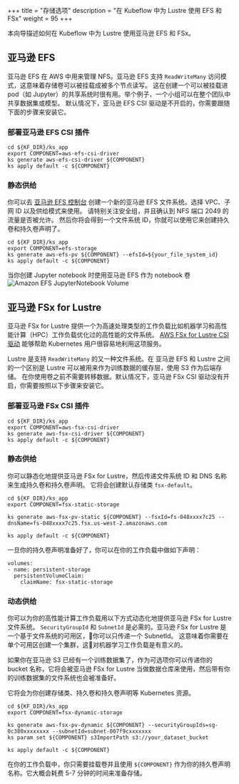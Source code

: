 +++
title = "存储选项"
description = "在 Kubeflow 中为 Lustre 使用 EFS 和 FSx"
weight = 95
+++

本向导描述如何在 Kubeflow 中为 Lustre 使用亚马逊 EFS 和 FSx。

## 亚马逊 EFS

亚马逊 EFS 在 AWS 中用来管理 NFS。亚马逊 EFS 支持 `ReadWriteMany` 访问模式，这意味着存储卷可以被挂载成被多个节点读写。
这在创建一个可以被挂载进 pod（如 Jupyter）的共享系统时很有用。举个例子，一个小组可以在整个团队中共享数据集或模型。
默认情况下，亚马逊 EFS CSI 驱动是不开启的，你需要跟随下面的步骤来安装它。

### 部署亚马逊 EFS CSI 插件

```shell
cd ${KF_DIR}/ks_app
export COMPONENT=aws-efs-csi-driver
ks generate aws-efs-csi-driver ${COMPONENT}
ks apply default -c ${COMPONENT}
```

### 静态供给

你可以去 [亚马逊 EFS 控制台](https://us-west-2.console.aws.amazon.com/efs/home) 创建一个新的亚马逊 EFS 文件系统。选择 VPC、子网 ID 以及供给模式来使用。
请特别关注安全组，并且确认到 NFS 端口 2049 的流量是否被允许。
然后你将会得到一个文件系统 ID，你就可以使用它来创建持久卷和持久卷声明了。

```shell
cd ${KF_DIR}/ks_app
export COMPONENT=efs-storage
ks generate aws-efs-pv ${COMPONENT} --efsId=${your_file_system_id}
ks apply default -c ${COMPONENT}
```

当你创建 Jupyter notebook 时使用亚马逊 EFS 作为 notebook 卷
<img src="/docs/images/aws/efs-volume.png"
  alt="Amazon EFS JupyterNotebook Volume"
  class="mt-3 mb-3 border border-info rounded">


## 亚马逊 FSx for Lustre

亚马逊 FSx for Lustre 提供一个为高速处理类型的工作负载比如机器学习和高性能计算（HPC）工作负载优化过的高性能的文件系统。
[AWS FSx for Lustre CSI 驱动](https://github.com/kubernetes-sigs/aws-fsx-csi-driver) 能够帮助 Kubernetes 用户很容易地利用这项服务。

Lustre 是支持 `ReadWriteMany` 的又一种文件系统。在 亚马逊 EFS 和 Lustre 之间的一个区别是 Lustre 可以被用来作为训练数据的缓存层，使用 S3 作为后端存储。
在你使用卷之前不需要转移数据。默认情况下，亚马逊 FSx CSI 驱动没有开启，你需要按照以下步骤来安装它。

### 部署亚马逊 FSx CSI 插件

```shell
cd ${KF_DIR}/ks_app
export COMPONENT=aws-fsx-csi-driver
ks generate aws-fsx-csi-driver ${COMPONENT}
ks apply default -c ${COMPONENT}
```

### 静态供给

你可以静态化地提供亚马逊 FSx for Lustre，然后传递文件系统 ID 和 DNS 名称来生成持久卷和持久卷声明。
它将会创建默认存储类 `fsx-default`。

```shell
cd ${KF_DIR}/ks_app
export COMPONENT=fsx-static-storage

ks generate aws-fsx-pv-static ${COMPONENT} --fsxId=fs-048xxxx7c25 --dnsName=fs-048xxxx7c25.fsx.us-west-2.amazonaws.com

ks apply default -c ${COMPONENT}
```

一旦你的持久卷声明准备好了，你可以在你的工作负载中做如下声明：

```shell
volumes:
- name: persistent-storage
  persistentVolumeClaim:
    claimName: fsx-static-storage
```


### 动态供给

你可以为你的高性能计算工作负载用以下方式动态化地提供亚马逊 FSx for Lustre 文件系统。
`SecurityGroupId` 和 `SubnetId` 是必需的。亚马逊 FSx for Lustre 是一个基于文件系统的可用区，你可以只传递一个 SubnetId。
这意味着你需要在单个可用区创建一个集群，这对机器学习工作负载是有意义的。

如果你在亚马逊 S3 已经有一个训练数据集了，作为可选项你可以传递你的 bucket 名称，它将会被亚马逊 FSx for Lustre 当做数据仓库来使用，然后带有你的训练数据集的文件系统也会被准备好。

它将会为你创建存储类、持久卷和持久卷声明等 Kubernetes 资源。

```shell
cd ${KF_DIR}/ks_app
export COMPONENT=fsx-dynamic-storage

ks generate aws-fsx-pv-dynamic ${COMPONENT} --securityGroupIds=sg-0c380xxxxxxxx --subnetId=subnet-007f9cxxxxxxx
ks param set ${COMPONENT} s3ImportPath s3://your_dataset_bucket

ks apply default -c ${COMPONENT}
```

在你的工作负载中，你只需要挂载卷并且使用 `${COMPONENT}` 作为你的持久卷声明名称。它大概会耗费 5-7 分钟的时间来准备存储。
